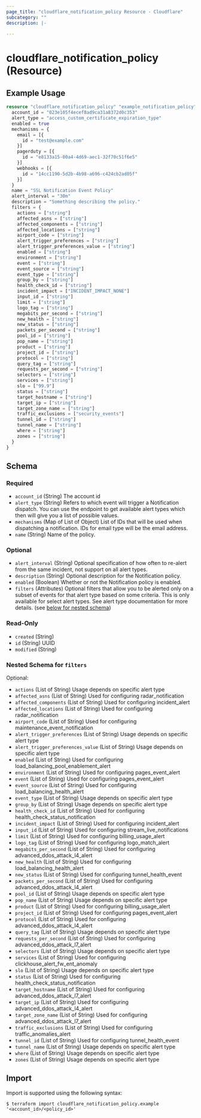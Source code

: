 ```yaml
---
page_title: "cloudflare_notification_policy Resource - Cloudflare"
subcategory: ""
description: |-
  
---
```


# cloudflare_notification_policy (Resource)



## Example Usage

```terraform
resource "cloudflare_notification_policy" "example_notification_policy" {
  account_id = "023e105f4ecef8ad9ca31a8372d0c353"
  alert_type = "access_custom_certificate_expiration_type"
  enabled = true
  mechanisms = {
    email = [{
      id = "test@example.com"
    }]
    pagerduty = [{
      id = "e8133a15-00a4-4d69-aec1-32f70c51f6e5"
    }]
    webhooks = [{
      id = "14cc1190-5d2b-4b98-a696-c424cb2ad05f"
    }]
  }
  name = "SSL Notification Event Policy"
  alert_interval = "30m"
  description = "Something describing the policy."
  filters = {
    actions = ["string"]
    affected_asns = ["string"]
    affected_components = ["string"]
    affected_locations = ["string"]
    airport_code = ["string"]
    alert_trigger_preferences = ["string"]
    alert_trigger_preferences_value = ["string"]
    enabled = ["string"]
    environment = ["string"]
    event = ["string"]
    event_source = ["string"]
    event_type = ["string"]
    group_by = ["string"]
    health_check_id = ["string"]
    incident_impact = ["INCIDENT_IMPACT_NONE"]
    input_id = ["string"]
    limit = ["string"]
    logo_tag = ["string"]
    megabits_per_second = ["string"]
    new_health = ["string"]
    new_status = ["string"]
    packets_per_second = ["string"]
    pool_id = ["string"]
    pop_name = ["string"]
    product = ["string"]
    project_id = ["string"]
    protocol = ["string"]
    query_tag = ["string"]
    requests_per_second = ["string"]
    selectors = ["string"]
    services = ["string"]
    slo = ["99.9"]
    status = ["string"]
    target_hostname = ["string"]
    target_ip = ["string"]
    target_zone_name = ["string"]
    traffic_exclusions = ["security_events"]
    tunnel_id = ["string"]
    tunnel_name = ["string"]
    where = ["string"]
    zones = ["string"]
  }
}
```

<!-- schema generated by tfplugindocs -->
## Schema

### Required

- `account_id` (String) The account id
- `alert_type` (String) Refers to which event will trigger a Notification dispatch. You can use the endpoint to get available alert types which then will give you a list of possible values.
- `mechanisms` (Map of List of Object) List of IDs that will be used when dispatching a notification. IDs for email type will be the email address.
- `name` (String) Name of the policy.

### Optional

- `alert_interval` (String) Optional specification of how often to re-alert from the same incident, not support on all alert types.
- `description` (String) Optional description for the Notification policy.
- `enabled` (Boolean) Whether or not the Notification policy is enabled.
- `filters` (Attributes) Optional filters that allow you to be alerted only on a subset of events for that alert type based on some criteria. This is only available for select alert types. See alert type documentation for more details. (see [below for nested schema](#nestedatt--filters))

### Read-Only

- `created` (String)
- `id` (String) UUID
- `modified` (String)

<a id="nestedatt--filters"></a>
### Nested Schema for `filters`

Optional:

- `actions` (List of String) Usage depends on specific alert type
- `affected_asns` (List of String) Used for configuring radar_notification
- `affected_components` (List of String) Used for configuring incident_alert
- `affected_locations` (List of String) Used for configuring radar_notification
- `airport_code` (List of String) Used for configuring maintenance_event_notification
- `alert_trigger_preferences` (List of String) Usage depends on specific alert type
- `alert_trigger_preferences_value` (List of String) Usage depends on specific alert type
- `enabled` (List of String) Used for configuring load_balancing_pool_enablement_alert
- `environment` (List of String) Used for configuring pages_event_alert
- `event` (List of String) Used for configuring pages_event_alert
- `event_source` (List of String) Used for configuring load_balancing_health_alert
- `event_type` (List of String) Usage depends on specific alert type
- `group_by` (List of String) Usage depends on specific alert type
- `health_check_id` (List of String) Used for configuring health_check_status_notification
- `incident_impact` (List of String) Used for configuring incident_alert
- `input_id` (List of String) Used for configuring stream_live_notifications
- `limit` (List of String) Used for configuring billing_usage_alert
- `logo_tag` (List of String) Used for configuring logo_match_alert
- `megabits_per_second` (List of String) Used for configuring advanced_ddos_attack_l4_alert
- `new_health` (List of String) Used for configuring load_balancing_health_alert
- `new_status` (List of String) Used for configuring tunnel_health_event
- `packets_per_second` (List of String) Used for configuring advanced_ddos_attack_l4_alert
- `pool_id` (List of String) Usage depends on specific alert type
- `pop_name` (List of String) Usage depends on specific alert type
- `product` (List of String) Used for configuring billing_usage_alert
- `project_id` (List of String) Used for configuring pages_event_alert
- `protocol` (List of String) Used for configuring advanced_ddos_attack_l4_alert
- `query_tag` (List of String) Usage depends on specific alert type
- `requests_per_second` (List of String) Used for configuring advanced_ddos_attack_l7_alert
- `selectors` (List of String) Usage depends on specific alert type
- `services` (List of String) Used for configuring clickhouse_alert_fw_ent_anomaly
- `slo` (List of String) Usage depends on specific alert type
- `status` (List of String) Used for configuring health_check_status_notification
- `target_hostname` (List of String) Used for configuring advanced_ddos_attack_l7_alert
- `target_ip` (List of String) Used for configuring advanced_ddos_attack_l4_alert
- `target_zone_name` (List of String) Used for configuring advanced_ddos_attack_l7_alert
- `traffic_exclusions` (List of String) Used for configuring traffic_anomalies_alert
- `tunnel_id` (List of String) Used for configuring tunnel_health_event
- `tunnel_name` (List of String) Usage depends on specific alert type
- `where` (List of String) Usage depends on specific alert type
- `zones` (List of String) Usage depends on specific alert type

## Import

Import is supported using the following syntax:

```shell
$ terraform import cloudflare_notification_policy.example '<account_id>/<policy_id>'
```
